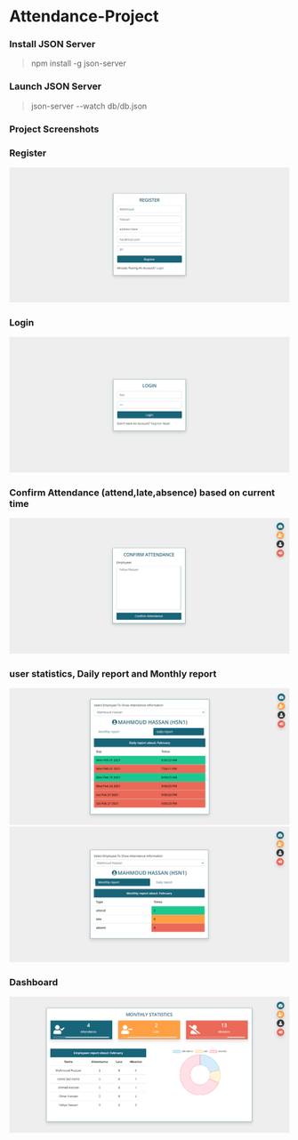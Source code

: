 # Attendance-Project


### Install JSON Server
> npm install -g json-server


### Launch JSON Server
> json-server --watch db/db.json


### Project Screenshots

### Register
![Screenshot6](Screenshot%20(6).png)
### Login
![Screenshot5](Screenshot%20(5).png)
### Confirm Attendance (attend,late,absence) based on current time
![Screenshot1](Screenshot%20(1).png)
### user statistics, Daily report and Monthly report
![Screenshot2](Screenshot%20(2).png)
![Screenshot3](Screenshot%20(3).png)
### Dashboard
![Screenshot4](Screenshot%20(4).png)
